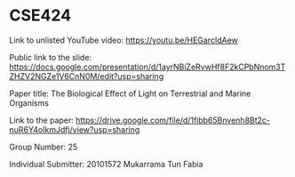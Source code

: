 # CSE424
Link to unlisted YouTube video:
https://youtu.be/HEGarcIdAew

Public link to the slide:
https://docs.google.com/presentation/d/1ayrNBiZeRvwHf8F2kCPbNnom3TZHZV2NGZe1V6CnN0M/edit?usp=sharing

Paper title:
The Biological Effect of Light on Terrestrial and Marine Organisms

Link to the paper:
https://drive.google.com/file/d/1fibb65Bnvenh8Bt2c-nuR6Y4oIkmJdfj/view?usp=sharing

Group Number:
25

Individual Submitter:
20101572 Mukarrama Tun Fabia
